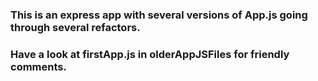 ### This is an express app with several versions of App.js going through several refactors.

### Have a look at firstApp.js in olderAppJSFiles for friendly comments.
